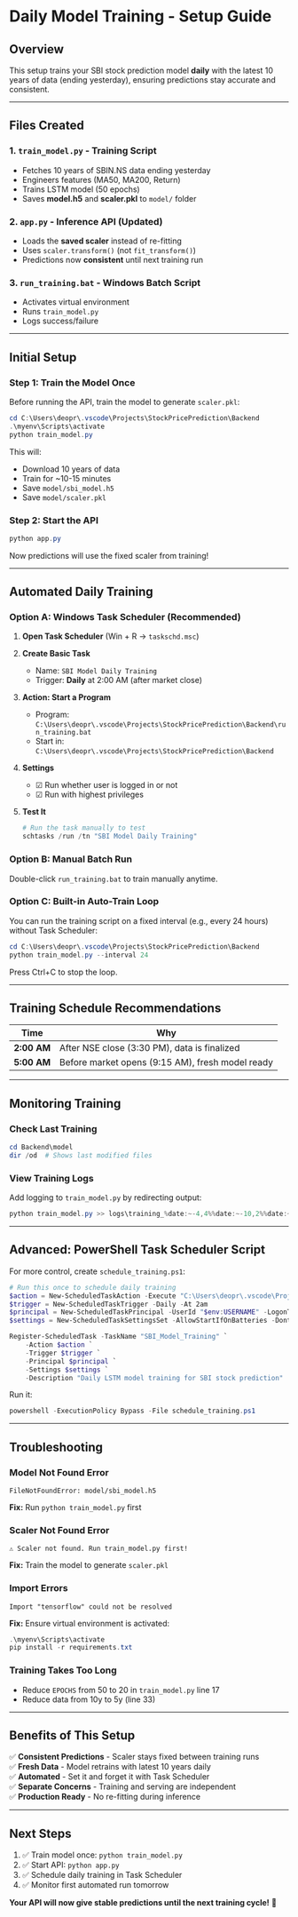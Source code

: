 # Daily Model Training - Setup Guide

## Overview
This setup trains your SBI stock prediction model **daily** with the latest 10 years of data (ending yesterday), ensuring predictions stay accurate and consistent.

---

## Files Created

### 1. `train_model.py` - Training Script
- Fetches 10 years of SBIN.NS data ending yesterday
- Engineers features (MA50, MA200, Return)
- Trains LSTM model (50 epochs)
- Saves **model.h5** and **scaler.pkl** to `model/` folder

### 2. `app.py` - Inference API (Updated)
- Loads the **saved scaler** instead of re-fitting
- Uses `scaler.transform()` (not `fit_transform()`)
- Predictions now **consistent** until next training run

### 3. `run_training.bat` - Windows Batch Script
- Activates virtual environment
- Runs `train_model.py`
- Logs success/failure

---

## Initial Setup

### Step 1: Train the Model Once
Before running the API, train the model to generate `scaler.pkl`:

```powershell
cd C:\Users\deopr\.vscode\Projects\StockPricePrediction\Backend
.\myenv\Scripts\activate
python train_model.py
```

This will:
- Download 10 years of data
- Train for ~10-15 minutes
- Save `model/sbi_model.h5`
- Save `model/scaler.pkl`

### Step 2: Start the API
```powershell
python app.py
```

Now predictions will use the fixed scaler from training!

---

## Automated Daily Training

### Option A: Windows Task Scheduler (Recommended)

1. **Open Task Scheduler** (Win + R → `taskschd.msc`)

2. **Create Basic Task**
   - Name: `SBI Model Daily Training`
   - Trigger: **Daily** at 2:00 AM (after market close)

3. **Action: Start a Program**
   - Program: `C:\Users\deopr\.vscode\Projects\StockPricePrediction\Backend\run_training.bat`
   - Start in: `C:\Users\deopr\.vscode\Projects\StockPricePrediction\Backend`

4. **Settings**
   - ☑ Run whether user is logged in or not
   - ☑ Run with highest privileges

5. **Test It**
   ```powershell
   # Run the task manually to test
   schtasks /run /tn "SBI Model Daily Training"
   ```

### Option B: Manual Batch Run
Double-click `run_training.bat` to train manually anytime.

### Option C: Built-in Auto-Train Loop
You can run the training script on a fixed interval (e.g., every 24 hours) without Task Scheduler:

```powershell
cd C:\Users\deopr\.vscode\Projects\StockPricePrediction\Backend
python train_model.py --interval 24
```
Press Ctrl+C to stop the loop.

---

## Training Schedule Recommendations

| Time | Why |
|------|-----|
| **2:00 AM** | After NSE close (3:30 PM), data is finalized |
| **5:00 AM** | Before market opens (9:15 AM), fresh model ready |

---

## Monitoring Training

### Check Last Training
```powershell
cd Backend\model
dir /od  # Shows last modified files
```

### View Training Logs
Add logging to `train_model.py` by redirecting output:
```powershell
python train_model.py >> logs\training_%date:~-4,4%%date:~-10,2%%date:~-7,2%.log 2>&1
```

---

## Advanced: PowerShell Task Scheduler Script

For more control, create `schedule_training.ps1`:

```powershell
# Run this once to schedule daily training
$action = New-ScheduledTaskAction -Execute "C:\Users\deopr\.vscode\Projects\StockPricePrediction\Backend\run_training.bat"
$trigger = New-ScheduledTaskTrigger -Daily -At 2am
$principal = New-ScheduledTaskPrincipal -UserId "$env:USERNAME" -LogonType S4U -RunLevel Highest
$settings = New-ScheduledTaskSettingsSet -AllowStartIfOnBatteries -DontStopIfGoingOnBatteries

Register-ScheduledTask -TaskName "SBI_Model_Training" `
    -Action $action `
    -Trigger $trigger `
    -Principal $principal `
    -Settings $settings `
    -Description "Daily LSTM model training for SBI stock prediction"
```

Run it:
```powershell
powershell -ExecutionPolicy Bypass -File schedule_training.ps1
```

---

## Troubleshooting

### Model Not Found Error
```
FileNotFoundError: model/sbi_model.h5
```
**Fix:** Run `python train_model.py` first

### Scaler Not Found Error
```
⚠ Scaler not found. Run train_model.py first!
```
**Fix:** Train the model to generate `scaler.pkl`

### Import Errors
```
Import "tensorflow" could not be resolved
```
**Fix:** Ensure virtual environment is activated:
```powershell
.\myenv\Scripts\activate
pip install -r requirements.txt
```

### Training Takes Too Long
- Reduce `EPOCHS` from 50 to 20 in `train_model.py` line 17
- Reduce data from 10y to 5y (line 33)

---

## Benefits of This Setup

✅ **Consistent Predictions** - Scaler stays fixed between training runs  
✅ **Fresh Data** - Model retrains with latest 10 years daily  
✅ **Automated** - Set it and forget it with Task Scheduler  
✅ **Separate Concerns** - Training and serving are independent  
✅ **Production Ready** - No re-fitting during inference  

---

## Next Steps

1. ✅ Train model once: `python train_model.py`
2. ✅ Start API: `python app.py`
3. ✅ Schedule daily training in Task Scheduler
4. ✅ Monitor first automated run tomorrow

**Your API will now give stable predictions until the next training cycle!** 🎯
